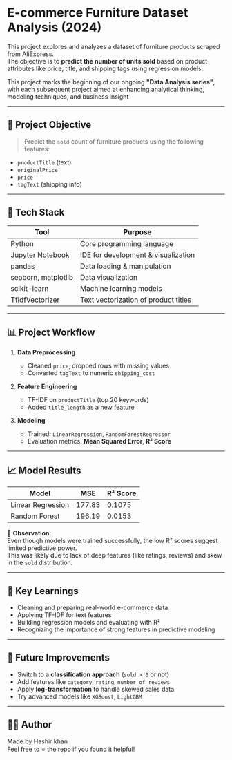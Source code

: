#  E-commerce Furniture Dataset Analysis (2024)


This project explores and analyzes a dataset of furniture products scraped from AliExpress.  
The objective is to **predict the number of units sold** based on product attributes like price, title, and shipping tags using regression models.

This project marks the beginning of our ongoing **"Data Analysis series"**, with each subsequent project aimed at enhancing analytical thinking, modeling techniques, and business insight

---

## 📌 Project Objective

> Predict the `sold` count of furniture products using the following features:
- `productTitle` (text)
- `originalPrice`
- `price`
- `tagText` (shipping info)

---

## 🧰 Tech Stack

| Tool | Purpose |
|------|---------|
| Python | Core programming language |
| Jupyter Notebook | IDE for development & visualization |
| pandas | Data loading & manipulation |
| seaborn, matplotlib | Data visualization |
| scikit-learn | Machine learning models |
| TfidfVectorizer | Text vectorization of product titles |

---

## 📊 Project Workflow

1. **Data Preprocessing**  
   - Cleaned `price`, dropped rows with missing values  
   - Converted `tagText` to numeric `shipping_cost`

2. **Feature Engineering**  
   - TF-IDF on `productTitle` (top 20 keywords)  
   - Added `title_length` as a new feature

3. **Modeling**  
   - Trained: `LinearRegression`, `RandomForestRegressor`  
   - Evaluation metrics: **Mean Squared Error**, **R² Score**

---

## 📈 Model Results

| Model             | MSE       | R² Score     |
|------------------|-----------|--------------|
| Linear Regression| 177.83    | 0.1075       |
| Random Forest    | 196.19    | 0.0153       |

🔎 **Observation**:  
Even though models were trained successfully, the low R² scores suggest limited predictive power.  
This was likely due to lack of deep features (like ratings, reviews) and skew in the `sold` distribution.

---

## 🧠 Key Learnings

- Cleaning and preparing real-world e-commerce data
- Applying TF-IDF for text features
- Building regression models and evaluating with R²
- Recognizing the importance of strong features in predictive modeling

---

## 🚀 Future Improvements

- Switch to a **classification approach** (`sold > 0` or not)
- Add features like `category`, `rating`, `number of reviews`
- Apply **log-transformation** to handle skewed sales data
- Try advanced models like `XGBoost`, `LightGBM`


---

## 🙋‍♂️ Author

Made by Hashir khan   
Feel free to ⭐ the repo if you found it helpful!


